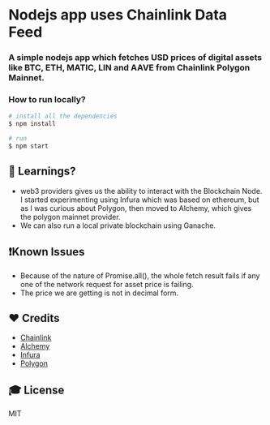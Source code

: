 # Nodejs app uses Chainlink Data Feed

### A simple nodejs app which fetches USD prices of digital assets like BTC, ETH, MATIC, LIN and AAVE from Chainlink Polygon Mainnet.

### How to run locally?
```sh
# install all the dependencies
$ npm install

# run
$ npm start
```

## 🧠 Learnings?
- web3 providers gives us the ability to interact with the Blockchain Node. I started experimenting using Infura which was based on ethereum, but as I was curious about Polygon, then moved to Alchemy, which gives the polygon mainnet provider.
- We can also run a local private blockchain using Ganache.

## ❗Known Issues
- Because of the nature of Promise.all(), the whole fetch result fails if any one of the network request for asset price is failing.
- The price we are getting is not in decimal form.

## ❤️ Credits

- [Chainlink](https://chain.link)
- [Alchemy](https://alchemy.com/)
- [Infura](https://infura.io/)
- [Polygon](https://www.polygon.technology/)

## 🎓 License

MIT